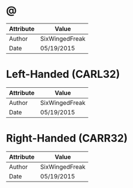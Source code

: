 # @
| Attribute | Value |
| ---  | ---     |
| Author | SixWingedFreak |
| Date | 05/19/2015 |
# Left-Handed (CARL32)
| Attribute | Value |
| ---  | ---     |
| Author | SixWingedFreak |
| Date | 05/19/2015 |
# Right-Handed (CARR32)
| Attribute | Value |
| ---  | ---     |
| Author | SixWingedFreak |
| Date | 05/19/2015 |
